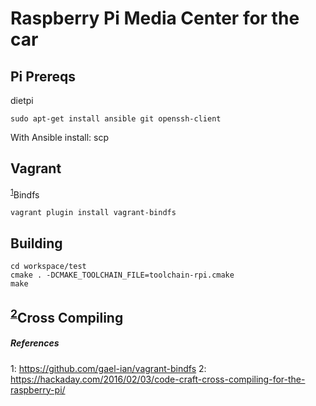# Raspberry Pi Media Center for the car

## Pi Prereqs

dietpi

```
sudo apt-get install ansible git openssh-client
```

With Ansible install:
scp

## Vagrant

<sup>[1]()</sup>Bindfs
```
vagrant plugin install vagrant-bindfs
```

## Building

```
cd workspace/test
cmake . -DCMAKE_TOOLCHAIN_FILE=toolchain-rpi.cmake
make
```

## <sup>[2](https://hackaday.com/2016/02/03/code-craft-cross-compiling-for-the-raspberry-pi/)</sup>Cross Compiling



##### References
1: https://github.com/gael-ian/vagrant-bindfs
2: https://hackaday.com/2016/02/03/code-craft-cross-compiling-for-the-raspberry-pi/
